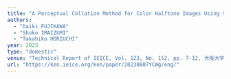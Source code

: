 ```yaml
---
title: "A Perceptual Collation Method for Color Halftone Images Using Vision Transformer"
authors:
  - "Daiki FUJIKAWA"
  - "Shoko IMAIZUMI"
  - "Takahiko HORIUCHI"
year: 2023
type: "domestic"
venue: "Technical Report of IEICE, Vol. 123, No. 152, pp. 7-12, 大阪大学吹田キャンパス コンベンションセンター , 2023-07-31."
url: "https://ken.ieice.org/ken/paper/20230807YCWg/eng/"
---
```

